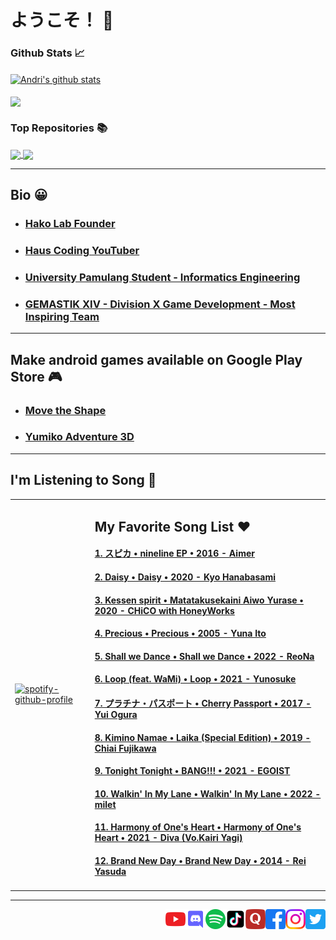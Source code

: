 # ようこそ！ 👋

### Github Stats 📈

<a href="https://github-readme-stats.vercel.app/api?username=hako-975&show_icons=true&include_all_commits=true&theme=dark">
  <img align="center" src="https://github-readme-stats.vercel.app/api?username=hako-975&show_icons=true&include_all_commits=true&theme=dark" alt="Andri's github stats">
</a>

<br>
<br>

<a href="https://github-readme-stats.vercel.app/api/top-langs/?username=hako-975&layout=compact&theme=dark">
  <img align="center" src="https://github-readme-stats.vercel.app/api/top-langs/?username=hako-975&layout=compact&theme=dark">
</a>

### Top Repositories 📚

<a href="https://github.com/hako-975/unpam-file">
  <img align="center" src="https://github-readme-stats.vercel.app/api/pin/?username=hako-975&repo=unpam-file&theme=dark" />
</a>
<a href="https://github.com/hako-975/hako-975.github.io">
  <img align="center" src="https://github-readme-stats.vercel.app/api/pin/?username=hako-975&repo=hako-975.github.io&theme=dark" />
</a>

<hr>

## Bio 😀
- ### [Hako Lab Founder](https://hako-lab-dev.blogspot.com)
- ### [Haus Coding YouTuber](https://youtube.com/hauscoding)
- ### [University Pamulang Student - Informatics Engineering](https://informatika.unpam.ac.id)
- ### [GEMASTIK XIV - Division X Game Development - Most Inspiring Team](https://informatika.unpam.ac.id/berita/detail/universitas-pamulang-meraih-most-inspiring-team-pada-gemastik-xiv)

<hr>

## Make android games available on Google Play Store 🎮
- ### [Move the Shape](https://play.google.com/store/apps/details?id=com.HakoLab.MovetheShape)
- ### [Yumiko Adventure 3D](https://play.google.com/store/apps/details?id=com.HakoLab.YumikoAdventure3D)

<hr>

## I'm Listening to Song 🎵

<table>
  <tbody>
    <tr>
      <td>
        
[![spotify-github-profile](https://spotify-github-profile.vercel.app/api/view?uid=31l2hgwbxiaifmognzvu5ecxfvdu&cover_image=true&theme=default)](https://github.com/kittinan/spotify-github-profile)
      </td>
      <td>
        <h2>My Favorite Song List ❤️</h2>
        <h4><a href="https://music.youtube.com/watch?v=1IBiIX2s_50">1. スピカ • nineline EP • 2016 - Aimer</a></h4>
        <h4><a href="https://music.youtube.com/watch?v=ade1Z0s2-Fs">2. Daisy • Daisy • 2020 - Kyo Hanabasami</a></h4>
        <h4><a href="https://music.youtube.com/watch?v=AyXwQ3bZZ7c">3. Kessen spirit • Matatakusekaini Aiwo Yurase • 2020 - CHiCO with HoneyWorks</a></h4>
        <h4><a href="https://music.youtube.com/watch?v=Y5WZFbNHUH4">4. Precious • Precious • 2005 - Yuna Ito</a></h4>
        <h4><a href="https://music.youtube.com/watch?v=aL60J2f6Rmo">5. Shall we Dance • Shall we Dance • 2022 - ReoNa</a></h4>
        <h4><a href="https://music.youtube.com/watch?v=Zc1ZaUnBNpM">6. Loop (feat. WaMi) • Loop • 2021 - Yunosuke</a></h4>
        <h4><a href="https://music.youtube.com/watch?v=LZy9lpHfBzc">7. プラチナ・パスポート • Cherry Passport • 2017 - Yui Ogura</a></h4>
        <h4><a href="https://music.youtube.com/watch?v=c35CilEWqeM">8. Kimino Namae • Laika (Special Edition) • 2019 - Chiai Fujikawa</a></h4>
        <h4><a href="https://music.youtube.com/watch?v=znPyAb2eX9U">9. Tonight Tonight • BANG!!! • 2021 - EGOIST</a></h4>
        <h4><a href="https://music.youtube.com/watch?v=lopaULFG0Vs">10. Walkin' In My Lane • Walkin' In My Lane • 2022 - milet</a></h4>
        <h4><a href="https://music.youtube.com/watch?v=mHmB5mhkuP0">11. Harmony of One's Heart • Harmony of One's Heart • 2021 - Diva (Vo.Kairi Yagi)</a></h4>
        <h4><a href="https://music.youtube.com/watch?v=Sw_sr_OYvbg">12. Brand New Day • Brand New Day • 2014 - Rei Yasuda</a></h4>
      </td>
    </tr>
  </tbody>
</table> 

<hr>

<a href="https://twitter.com/hauscoding">
  <img align="right" alt="Haus Coding | Twitter" width="32px" src="icon/twitter.png" />
</a>

<a href="https://www.instagram.com/andri_firman_975">
  <img align="right" alt="Haus Coding | Instagram" width="32px" src="icon/instagram.png" />
</a>

<a href="https://facebook.com/hako975">
  <img align="right" alt="Haus Coding | Facebook" width="32px" src="icon/facebook.png" />
</a>

<a href="https://quora.com/profile/Andri-Firman-Saputra">
  <img align="right" alt="Haus Coding | Quora" width="32px" src="icon/quora.png" />
</a>

<a href="https://www.tiktok.com/@haus_coding">
  <img align="right" alt="Haus Coding | Tik Tok" width="32px" src="icon/tiktok.png" />
</a>

<a href="https://open.spotify.com/user/31l2hgwbxiaifmognzvu5ecxfvdu">
  <img align="right" alt="Haus Coding | Spotify" width="32px" src="icon/spotify.png" />
</a>

<a href="https://discord.gg/hdVYKE9Rk7">
  <img align="right" alt="Haus Coding | Discord" width="32px" src="icon/discord.png" />
</a>

<a href="https://youtube.com/hauscoding">
  <img align="right" alt="Haus Coding | YouTube" width="32px" src="icon/youtube.png" />
</a>

<!--
**hako-975/hako-975** is a ✨ _special_ ✨ repository because its `README.md` (this file) appears on your GitHub profile.

Here are some ideas to get you started:

- 🔭 I’m currently working on ...
- 🌱 I’m currently learning ...
- 👯 I’m looking to collaborate on ...
- 🤔 I’m looking for help with ...
- 💬 Ask me about ...
- 📫 How to reach me: ...
- 😄 Pronouns: ...
- ⚡ Fun fact: ...
-->
